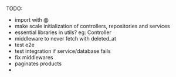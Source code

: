 TODO:

- import with @
- make scale initialization of controllers, repositories and services
- essential libraries in utils? eg: Controller
- middleware to never fetch with deleted_at
- test e2e
- test integration if service/database fails
- fix middlewares
- paginates products
-
